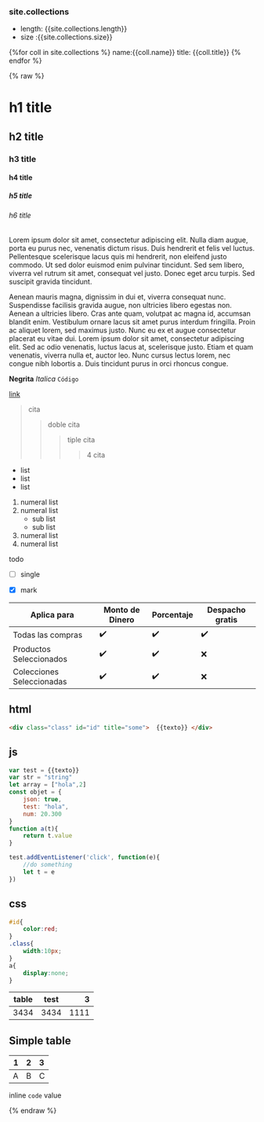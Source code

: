 

### site.collections
- length: {{site.collections.length}} 
- size :{{site.collections.size}}

{%for  coll in site.collections %}
    name:{{coll.name}}
    title: {{coll.title}}
{% endfor %}





{% raw %}

# h1 title
## h2 title
### h3 title
#### h4 title
##### h5 title
###### h6 title

Lorem ipsum dolor sit amet, consectetur adipiscing elit. Nulla diam augue, porta eu purus nec, venenatis dictum risus. Duis hendrerit et felis vel luctus. Pellentesque scelerisque lacus quis mi hendrerit, non eleifend justo commodo. Ut sed dolor euismod enim pulvinar tincidunt. Sed sem libero, viverra vel rutrum sit amet, consequat vel justo. Donec eget arcu turpis. Sed suscipit gravida tincidunt.

Aenean mauris magna, dignissim in dui et, viverra consequat nunc. Suspendisse facilisis gravida augue, non ultricies libero egestas non. Aenean a ultricies libero. Cras ante quam, volutpat ac magna id, accumsan blandit enim. Vestibulum ornare lacus sit amet purus interdum fringilla. Proin ac aliquet lorem, sed maximus justo. Nunc eu ex et augue consectetur placerat eu vitae dui. Lorem ipsum dolor sit amet, consectetur adipiscing elit. Sed ac odio venenatis, luctus lacus at, scelerisque justo. Etiam et quam venenatis, viverra nulla et, auctor leo. Nunc cursus lectus lorem, nec congue nibh lobortis a. Duis tincidunt purus in orci rhoncus congue.


**Negrita**
_Italica_
`Código`

[link](link)


> cita 
>> doble cita 
>>> tiple cita 
>>>> 4 cita

- list
- list
- list

1. numeral list
2. numeral list
    - sub list
    - sub list
3. numeral list
4. numeral list

todo
- [ ] single
- [X] mark


| Aplica para               | Monto de Dinero    | Porcentaje         | Despacho gratis    |
| ------------------------- | ------------------ | ------------------ | ------------------ |
| Todas las compras         | :heavy_check_mark: | :heavy_check_mark: | :heavy_check_mark: |
| Productos Seleccionados   | :heavy_check_mark: | :heavy_check_mark: | :x:                |
| Colecciones Seleccionadas | :heavy_check_mark: | :heavy_check_mark: | :x:                |






## html

```html
<div class="class" id="id" title="some">  {{texto}} </div>

```
## js
```js
var test = {{texto}} 
var str = "string"
let array = ["hola",2]
const objet = {
    json: true,
    test: "hola",
    num: 20.300
}
function a(t){
    return t.value
}

test.addEventListener('click', function(e){
    //do something
    let t = e
})
```

## css
```css
#id{
    color:red;
}
.class{
    width:10px;
}
a{
    display:none;
}
```

| table | test  | 3 | 
| ---- |:-----:| --:|
| 3434 | 3434 | 1111|

## Simple table 

 1 | 2 | 3
 --: | :--: | :--
 A | B | C


inline `code` value

{% endraw %}